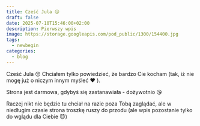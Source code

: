 ```yaml
---
title: Cześć Jula 😙
draft: false
date: 2025-07-10T15:46:00+02:00
description: Pierwszy wpis
image: https://storage.googleapis.com/pod_public/1300/154400.jpg
tags:
  - newbegin
categories:
  - blog
---
```

Cześć Jula 😙 Chciałem tylko powiedzieć, że bardzo Cie kocham (tak, iż nie mogę już o niczym innym myśleć ❤️ ). 

 Strona jest darmowa, gdybyś się zastanawiała - dożywotnio 😘

Raczej nikt nie będzie tu chciał na razie poza Tobą zaglądać, ale w niedługim czasie strona troszkę ruszy  do przodu (ale wpis pozostanie tylko do wglądu dla Ciebie 😈)
